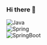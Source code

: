 ### Hi there 👋



![Java](https://img.shields.io/badge/Java8-EF2A00?style=for-the-badge&logo=java&logoColor=white&labelColor=101010)<br/>
![Spring](https://img.shields.io/badge/Spring-49FF00?style=for-the-badge&logo=spring&logoColor=white&labelColor=101010)<br/>
![SpringBoot](https://img.shields.io/badge/SpringBoot-5FA743?style=for-the-badge&logo=springboot&logoColor=white&labelColor=101010)<br/>
